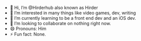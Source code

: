 - 👋 Hi, I’m @Hirderhub also known as Hirder
- 👀 I’m interested in many things like video games, dev, writing
- 🌱 I’m currently learning to be a front end dev and an iOS dev. 
- 💞️ I’m looking to collaborate on nothing right now. 
- 😄 Pronouns: Him
- ⚡ Fun fact: None.

<!---
Hirderhub/Hirderhub is a ✨ special ✨ repository because its `README.md` (this file) appears on your GitHub profile.
You can click the Preview link to take a look at your changes.
--->
